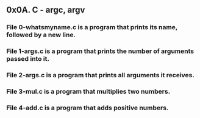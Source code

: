 ## 0x0A. C - argc, argv

### File 0-whatsmyname.c is a program that prints its name, followed by a new line.

### File 1-args.c is a program that prints the number of arguments passed into it.

### File 2-args.c is a program that prints all arguments it receives.

### File 3-mul.c is a program that multiplies two numbers.

### File 4-add.c is a program that adds positive numbers.
